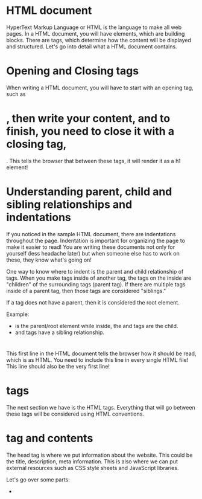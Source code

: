 # HTML document
HyperText Markup Language or HTML is the language to make all web pages. In a HTML document, you will have elements, which are building blocks. There are tags, which determine how the content will be displayed and structured. Let's go into detail what a HTML document contains.

# Opening and Closing tags
When writing a HTML document, you will have to start with an opening tag, such as <h1>, then write your content, and to finish, you need to close it with a closing tag, </h1>. This tells the browser that between these tags, it will render it as a h1 element!

# Understanding parent, child and sibling relationships and indentations
If you noticed in the sample HTML document, there are indentations throughout the page. Indentation is important for organizing the page to make it easier to read! You are writing these documents not only for yourself (less headache later) but when someone else has to work on these, they know what's going on!

One way to know where to indent is the parent and child relationship of tags. When you make tags inside of another tag, the tags on the inside are "children" of the surrounding tags (parent tag). If there are multiple tags inside of a parent tag, then those tags are considered "siblings."

If a tag does not have a parent, then it is considered the root element.

Example:
- <html> is the parent/root element while inside, the <head> and <body> tags are the child.
- <head> and <body> tags have a sibling relationship.

# <!DOCTYPE html>
This first line in the HTML document tells the browser how it should be read, which is as HTML. You need to include this line in every single HTML file! This line should also be the very first line!

# <html> tags
The next section we have is the HTML tags. Everything that will go between these tags will be considered using HTML conventions.

# <head> tag and contents
The head tag is where we put information about the website. This could be the title, description, meta information. This is also where we can put external resources such as CSS style sheets and JavaScript libraries.

Let's go over some parts:
- <title> tags - this is where you put the name of your website. also note that this title tag determines the name of the tab at the top of the browser!
- <meta> tags - these meta tags help the webpage be more relevant in areas of search engines and SEO.
- <link> tags - connect external CSS stylesheets
- <script> tags - link JavaScript files and libraries to the HTML document, and where one can write JavaScript code to make websites more interactive.

# <body> tag and contents
The body tag is where the main contents of the website would be written. This is where most of the work will happen! Let's see some common tags!
- <h1> - <h6> - these are heading tags. these will be bigger and bolder than the other tags! 1 is the most intense and 6 is the least.
- <p> - p tags are paragraph tags. you can insert any string you want in here! remember, there is really no such thing as indenting inside a paragraph tag.
- list (<ul> <ol> <li>) - there are 2 types of list you can do. there are unordered list, which is usually bullet points. ordered lists are are numbered lists. the <li> tags are the actual entries.
- table (<table> <thead> <tbody> <th> <tr> <td>) - table tags can make a data table on the browser. each of the different tags make up different sections of the table.
- form (<form> <input>) - forms are really important later on. this is a way where users can interact with the site. you have input tags where it can either be text based, buttons, drop down menus, tick boxes etc.

# <div> id and class
To make our HTML document more structured, we want to use <div> tags, which groups html tags based on certain reasons. Grouping up certain tags will help when working on it later. 
